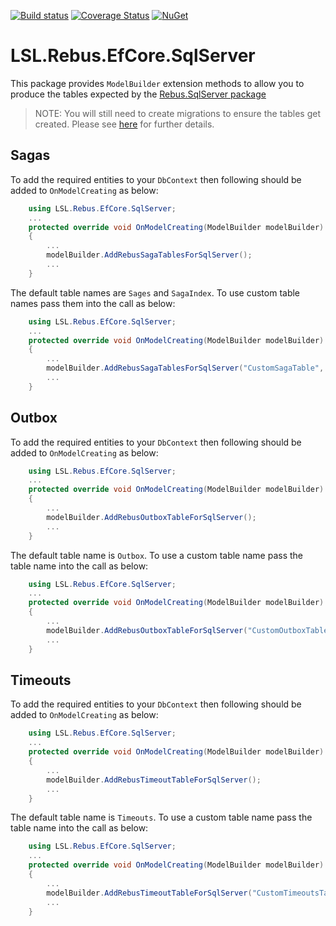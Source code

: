 [![Build status](https://img.shields.io/appveyor/ci/alunacjones/lsl-rebus-efcore-sqlserver.svg)](https://ci.appveyor.com/project/alunacjones/lsl-rebus-efcore-sqlserver)
[![Coverage Status](https://coveralls.io/repos/github/alunacjones/LSL.Rebus.EfCore.SqlServer/badge.svg?branch=master)](https://coveralls.io/github/alunacjones/LSL.Rebus.EfCore.SqlServer?branch=master)
[![NuGet](https://img.shields.io/nuget/v/LSL.Rebus.EfCore.SqlServer.svg)](https://www.nuget.org/packages/LSL.Rebus.EfCore.SqlServer/)

# LSL.Rebus.EfCore.SqlServer

This package provides `ModelBuilder` extension methods to allow you to produce the tables expected by the [Rebus.SqlServer package](https://www.nuget.org/packages/Rebus.SqlServer/)

>NOTE: You will still need to create migrations to ensure the tables get created. Please see [here](https://learn.microsoft.com/en-us/ef/core/managing-schemas/migrations/?tabs=dotnet-core-cli) for further details.


## Sagas

To add the required entities to your `DbContext` then following should be added to `OnModelCreating` as below:

```csharp
    using LSL.Rebus.EfCore.SqlServer;
    ...
    protected override void OnModelCreating(ModelBuilder modelBuilder)
    {
        ...
        modelBuilder.AddRebusSagaTablesForSqlServer();
        ...
    }
```

The default table names are `Sages` and `SagaIndex`. To use custom table names pass them into the call as below:

```csharp
    using LSL.Rebus.EfCore.SqlServer;
    ...
    protected override void OnModelCreating(ModelBuilder modelBuilder)
    {
        ...
        modelBuilder.AddRebusSagaTablesForSqlServer("CustomSagaTable", "CustomSagaIndexTable");
        ...
    }
```

## Outbox

To add the required entities to your `DbContext` then following should be added to `OnModelCreating` as below:

```csharp
    using LSL.Rebus.EfCore.SqlServer;
    ...
    protected override void OnModelCreating(ModelBuilder modelBuilder)
    {
        ...
        modelBuilder.AddRebusOutboxTableForSqlServer();
        ...
    }
```

The default table name is `Outbox`. To use a custom table name pass the table name into the call as below:

```csharp
    using LSL.Rebus.EfCore.SqlServer;
    ...
    protected override void OnModelCreating(ModelBuilder modelBuilder)
    {
        ...
        modelBuilder.AddRebusOutboxTableForSqlServer("CustomOutboxTable");
        ...
    }
```

## Timeouts

To add the required entities to your `DbContext` then following should be added to `OnModelCreating` as below:

```csharp
    using LSL.Rebus.EfCore.SqlServer;
    ...
    protected override void OnModelCreating(ModelBuilder modelBuilder)
    {
        ...
        modelBuilder.AddRebusTimeoutTableForSqlServer();
        ...
    }
```

The default table name is `Timeouts`. To use a custom table name pass the table name into the call as below:

```csharp
    using LSL.Rebus.EfCore.SqlServer;
    ...
    protected override void OnModelCreating(ModelBuilder modelBuilder)
    {
        ...
        modelBuilder.AddRebusTimeoutTableForSqlServer("CustomTimeoutsTable");
        ...
    }
```
